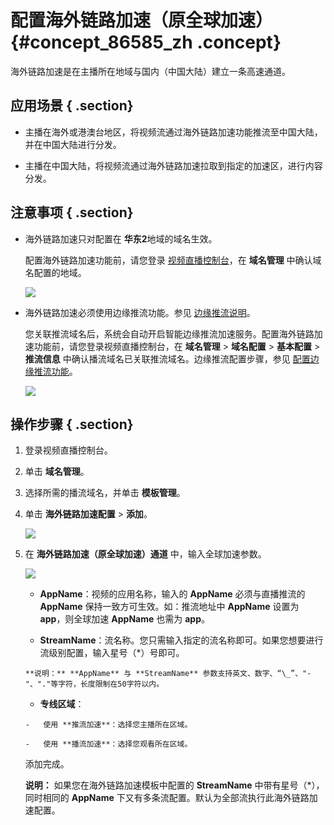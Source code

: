 # 配置海外链路加速（原全球加速） {#concept_86585_zh .concept}

海外链路加速是在主播所在地域与国内（中国大陆）建立一条高速通道。

## 应用场景 { .section}

-   主播在海外或港澳台地区，将视频流通过海外链路加速功能推流至中国大陆，并在中国大陆进行分发。

-   主播在中国大陆，将视频流通过海外链路加速拉取到指定的加速区，进行内容分发。


## 注意事项 { .section}

-   海外链路加速只对配置在 **华东2**地域的域名生效。

    配置海外链路加速功能前，请您登录 [视频直播控制台](https://live.console.aliyun.com/#/overview)，在 **域名管理** 中确认域名配置的地域。

    ![](http://static-aliyun-doc.oss-cn-hangzhou.aliyuncs.com/assets/img/20697/154718986937027_zh-CN.png)

-   海外链路加速必须使用边缘推流功能。参见 [边缘推流说明](../../../../../intl.zh-CN/产品简介/边缘推流.md#)。

    您关联推流域名后，系统会自动开启智能边缘推流加速服务。配置海外链路加速功能前，请您登录视频直播控制台，在 **域名管理** \> **域名配置** \> **基本配置** \> **推流信息** 中确认播流域名已关联推流域名。边缘推流配置步骤，参见 [配置边缘推流功能](intl.zh-CN/用户指南/推播流配置/配置边缘推流.md#)。

    ![](http://static-aliyun-doc.oss-cn-hangzhou.aliyuncs.com/assets/img/20697/154718986921682_zh-CN.png)


## 操作步骤 { .section}

1.  登录视频直播控制台。
2.  单击 **域名管理**。
3.  选择所需的播流域名，并单击 **模板管理**。
4.  单击 **海外链路加速配置** \> **添加**。

    ![](http://static-aliyun-doc.oss-cn-hangzhou.aliyuncs.com/assets/img/20697/154718986937032_zh-CN.png)

5.  在 **海外链路加速（原全球加速）通道** 中，输入全球加速参数。

    ![](http://static-aliyun-doc.oss-cn-hangzhou.aliyuncs.com/assets/img/20697/154718986921685_zh-CN.png)

    -    **AppName**：视频的应用名称，输入的 **AppName** 必须与直播推流的 **AppName** 保持一致方可生效。如：推流地址中 **AppName** 设置为 **app**，则全球加速 **AppName** 也需为 **app**。

    -    **StreamName**：流名称。您只需输入指定的流名称即可。如果您想要进行流级别配置，输入星号（\*）号即可。

        **说明：** **AppName** 与 **StreamName** 参数支持英文、数字、“\_”、"-"、"."等字符，长度限制在50字符以内。

    -    **专线区域**：

        -   使用 **推流加速**：选择您主播所在区域。

        -   使用 **播流加速**：选择您观看所在区域。

    添加完成。

    **说明：** 如果您在海外链路加速模板中配置的 **StreamName** 中带有星号（\*），同时相同的 **AppName** 下又有多条流配置。默认为全部流执行此海外链路加速配置。


